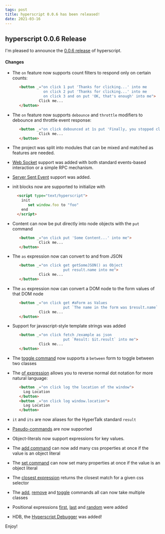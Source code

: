 ```yaml
---
tags: post
title: hyperscript 0.0.6 has been released!
date: 2021-03-16
---
```


## hyperscript 0.0.6 Release

I'm pleased to announce the [0.0.6 release](https://unpkg.com/browse/hyperscript.org@0.0.6/) of hyperscript.

#### Changes

* The `on` feature now supports count filters to respond only on certain counts:
  ```html
     <button _="on click 1 put 'Thanks for clicking...' into me
                on click 2 put 'Thanks for clicking...' into me
                on click 3 and on put 'OK, that's enough' into me">
              Click me...
     </button>
  ```

* The `on` feature now supports `debounce` and `throttle` modifiers to debounce and throttle event response:
  ```html
     <button _="on click debounced at 1s put 'Finally, you stopped clicking' into me">
              Click me...
     </button>
  ```

* The project was split into modules that can be mixed and matched as features are needed.

* [Web Socket](/features/socket) support was added with both standard events-based interaction or a simple RPC mechanism.

* [Server Sent Event](/features/event-source) support was added.

* init blocks now are supported to initialize with
  ```html
    <script type="text/hyperscript">
      init
         set window.foo to "foo"
      end
    </script>
  ```

* Content can now be put directly into node objects with the `put` command
  ```html
     <button _="on click put 'Some Content...' into me">
              Click me...
     </button>
  ```

* The `as` expression now can convert to and from JSON
  ```html
     <button _="on click get getSomeJSON() as Object
                         put result.name into me">
              Click me...
     </button>
  ```

* The `as` expression now can convert a DOM node to the form values of that DOM node
  ```html
     <button _="on click get #aForm as Values
                         put `The name in the form was $result.name` into me">
              Click me...
     </button>
  ```
  
* Support for javascript-style template strings was added
  ```html
     <button _="on click fetch /example as json
                         put `Result: $it.result` into me">
              Click me...
     </button>
  ```
  
* The [toggle command](/commands/toggle) now supports a `between` form to toggle between two classes

* The [of expression](/expressions/of) allows you to reverse normal dot notation for more natural language:
  ```html
     <button _="on click log the location of the window">
       Log Location
     </button>
     <button _="on click log window.location">
       Log Location
     </button>
  ```

* `it` and `its` are now aliases for the HyperTalk standard `result`

* [Pseudo-commands](/commands/pseudo-commands) are now supported

* Object-literals now support expressions for key values.

* The [add command](/commands/add) can now add many css properties at once if the value is an object literal

* The [set command](/commands/add) can now set many properties at once if the value is an object literal

* The [closest expression](/expressions/closest) returns the closest match for a given css selector

* The [add](/commands/add), [remove](/commands/remove) and [toggle](/commands/toggle) commands all can now take multiple
  classes

* Positional expressions [first](/expression/first), [last](/expression/first) and [random](/expression/random) were 
  added

* HDB, the [Hyperscript Debugger](/docs#debugging) was added!

Enjoy!
